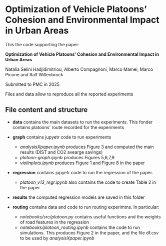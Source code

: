 # Optimization of Vehicle Platoons’ Cohesion and Environmental Impact in Urban Areas

This the code supporting the paper:

**Optimization of Vehicle Platoons’ Cohesion and Environmental Impact in Urban Areas**

Natalia Selini Hadjidimitriou, Alberto Compagnoni, Marco Mamei, Marco Picone and Ralf Willenbrock

Submitted to PMC in 2025

Files and data allow to reproduce all the reported experiments


## File content and structure

- **data** contains the main datasets to run the experiments. This fonder contains platoons' route recorded for the experiments

- **graph** contains jupyetr code to run experiments

	- *analysisXpaper.ipynb* produces Figure 3 and computed the main results (DIST and CO2 avearge savings)
	- *platoon-graph.ipynb* produces Figures 5,6,7,9
	- *violinplots.ipynb* produces Figure 1 and Figure 8 in the paper

- **regression** contains jupyetr code to run the regression of the paper. 
	- *platoon_v13_regr.ipynb* also contains the code to create Table 2 in the paper

- **results** the computed regression models are saved in this folder

- **routing** contains data and code to run routing experimtns. In particular:

	- *notebooks/src/platoon.py* contains useful functions and the weights of road features in the regression
	- *notebooks/platoon_routing.ipynb* contains the code to run simulations. This produces Figure 2 in the paper, and the file df.csv to be used by *analysisXpaper.ipynb*



